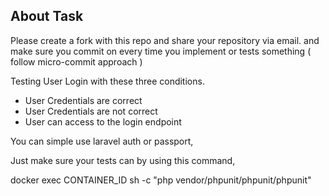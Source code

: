 ## About Task

Please create a fork with this repo and share your repository via email. and make sure you commit on every time you implement or tests something ( follow micro-commit approach ) 

Testing User Login with these three conditions.
- User Credentials are correct
- User Credentials are not correct
- User can access to the login endpoint

You can simple use laravel auth or passport,

Just make sure your tests can by using this command,

docker exec CONTAINER_ID sh -c "php vendor/phpunit/phpunit/phpunit"